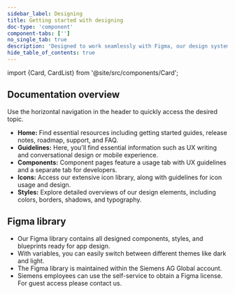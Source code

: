 ```yaml
---
sidebar_label: Designing
title: Getting started with designing
doc-type: 'component'
component-tabs: ['']
no_single_tab: true
description: 'Designed to work seamlessly with Figma, our design system offers a streamlined workflow for UX designers. The documentation provides integrated information for both designers and developers, fostering a collaborative and efficient approach to app design.'
hide_table_of_contents: true
---
```


import {Card, CardList} from '@site/src/components/Card';

## Documentation overview

Use the horizontal navigation in the header to quickly access the desired topic.

- **Home:** Find essential resources including getting started guides, release notes, roadmap, support, and FAQ.
- **Guidelines:** Here, you'll find essential information such as UX writing and conversational design or mobile experience.
- **Components:** Component pages feature a usage tab with UX guidelines and a separate tab for developers.
- **Icons:** Access our extensive icon library, along with guidelines for icon usage and design.
- **Styles:** Explore detailed overviews of our design elements, including colors, borders, shadows, and typography.

## Figma library

- Our Figma library contains all designed components, styles, and blueprints ready for app design.
- With variables, you can easily switch between different themes like dark and light.
- The Figma library is maintained within the Siemens AG Global account.
- Siemens employees can use the self-service to obtain a Figma license. For guest access please contact us.
